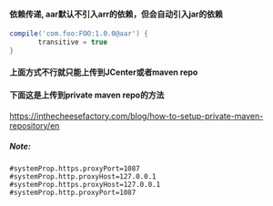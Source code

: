 #### 依赖传递, aar默认不引入arr的依赖，但会自动引入jar的依赖

```gradle
compile('com.foo:FOO:1.0.0@aar') {
       transitive = true
}
```

#### 上面方式不行就只能上传到JCenter或者maven repo

#### 下面这是上传到private maven repo的方法

https://inthecheesefactory.com/blog/how-to-setup-private-maven-repository/en

##### Note:

```
#systemProp.https.proxyPort=1087
#systemProp.http.proxyHost=127.0.0.1
#systemProp.https.proxyHost=127.0.0.1
#systemProp.http.proxyPort=1087
```
